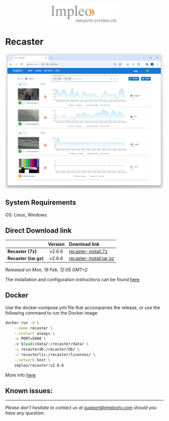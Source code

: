 
<div align="center">
  <a >
    <img src="images/impleo_logo.png" alt="Logo" >
  </a>
</div>

# Recaster

![Recaster](images/recaster-main-mid.jpg)  


## System Requirements

OS: Linux, Windows


## Direct Download link

|          | Version             | Download link                                                           | 
|:---------|:-------------------:|:------------------------------------------------------------------------|
| **Recaster (7z)** |  v2.6.6 | [recaster-install.7z](https://github.com/impleotv/recaster-release/releases/download/v2.6.6/recaster-install.7z)  | 
| **Recaster (tar.gz)** |  v2.6.6 | [recaster-install.tar.gz](https://github.com/impleotv/recaster-release/releases/download/v2.6.6/recaster-install.tar.gz)  | 

*Released on Mon, 19 Feb, 12:05 GMT+2*


The installation and configuration instructions can be found [here](https://impleotv.com/content/recaster/help/).



## Docker

Use the docker-compose.yml file that accompanies the release, or use the following command to run the Docker image:

```sh
docker run -d \
    --name recaster \
    --restart always \
    -e PORT=5000 \  
    -v $(pwd)/data/:/recaster/data/ \
    -v recasterdb:/recaster/db/ \
    -v recasterlic:/recaster/licenses/ \
    --network host \
    impleo/recaster:v2.6.6
```

More info [here](https://impleotv.com/content/recaster/help/user-guide/running-docker.html)

## Known issues:


----  
*Please don't hesitate to contact us at support@impleotv.com should you have any question.*
